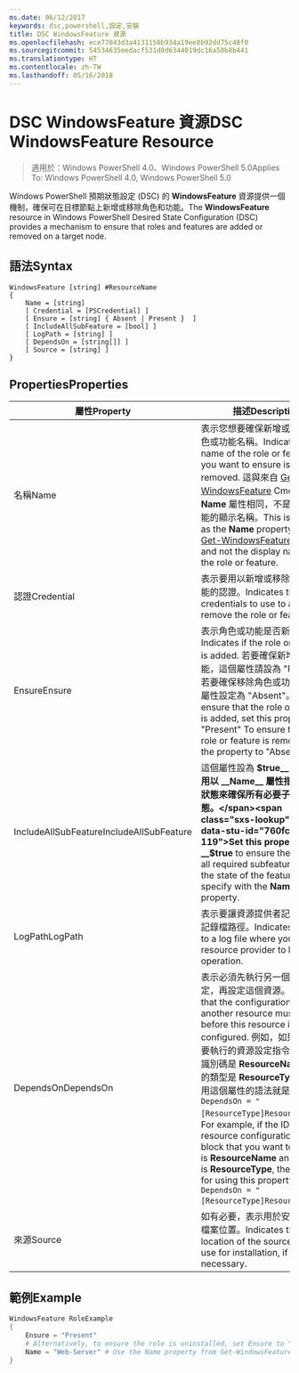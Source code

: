 ```yaml
---
ms.date: 06/12/2017
keywords: dsc,powershell,設定,安裝
title: DSC WindowsFeature 資源
ms.openlocfilehash: ece77043d3a4131150b934a19ee8b92dd75c48f0
ms.sourcegitcommit: 54534635eedacf531d8d6344019dc16a50b8b441
ms.translationtype: HT
ms.contentlocale: zh-TW
ms.lasthandoff: 05/16/2018
---
```

# <a name="dsc-windowsfeature-resource"></a><span data-ttu-id="760fc-103">DSC WindowsFeature 資源</span><span class="sxs-lookup"><span data-stu-id="760fc-103">DSC WindowsFeature Resource</span></span>

> <span data-ttu-id="760fc-104">適用於：Windows PowerShell 4.0、Windows PowerShell 5.0</span><span class="sxs-lookup"><span data-stu-id="760fc-104">Applies To: Windows PowerShell 4.0, Windows PowerShell 5.0</span></span>

<span data-ttu-id="760fc-105">Windows PowerShell 預期狀態設定 (DSC) 的 **WindowsFeature** 資源提供一個機制，確保可在目標節點上新增或移除角色和功能。</span><span class="sxs-lookup"><span data-stu-id="760fc-105">The **WindowsFeature** resource in Windows PowerShell Desired State Configuration (DSC) provides a mechanism to ensure that roles and features are added or removed on a target node.</span></span>

## <a name="syntax"></a><span data-ttu-id="760fc-106">語法</span><span class="sxs-lookup"><span data-stu-id="760fc-106">Syntax</span></span>

```
WindowsFeature [string] #ResourceName
{
    Name = [string]
    [ Credential = [PSCredential] ]
    [ Ensure = [string] { Absent | Present }  ]
    [ IncludeAllSubFeature = [bool] ]
    [ LogPath = [string] ]
    [ DependsOn = [string[]] ]
    [ Source = [string] ]
}
```

## <a name="properties"></a><span data-ttu-id="760fc-107">Properties</span><span class="sxs-lookup"><span data-stu-id="760fc-107">Properties</span></span>

|  <span data-ttu-id="760fc-108">屬性</span><span class="sxs-lookup"><span data-stu-id="760fc-108">Property</span></span>  |  <span data-ttu-id="760fc-109">描述</span><span class="sxs-lookup"><span data-stu-id="760fc-109">Description</span></span>   |
|---|---|
| <span data-ttu-id="760fc-110">名稱</span><span class="sxs-lookup"><span data-stu-id="760fc-110">Name</span></span>| <span data-ttu-id="760fc-111">表示您想要確保新增或移除的角色或功能名稱。</span><span class="sxs-lookup"><span data-stu-id="760fc-111">Indicates the name of the role or feature that you want to ensure is added or removed.</span></span> <span data-ttu-id="760fc-112">這與來自 [Get-WindowsFeature](/powershell/module/servermanager/Get-WindowsFeature) Cmdlet 的 __Name__ 屬性相同，不是角色或功能的顯示名稱。</span><span class="sxs-lookup"><span data-stu-id="760fc-112">This is the same as the __Name__ property from the [Get-WindowsFeature](/powershell/module/servermanager/Get-WindowsFeature) cmdlet, and not the display name of the role or feature.</span></span>|
| <span data-ttu-id="760fc-113">認證</span><span class="sxs-lookup"><span data-stu-id="760fc-113">Credential</span></span>| <span data-ttu-id="760fc-114">表示要用以新增或移除角色或功能的認證。</span><span class="sxs-lookup"><span data-stu-id="760fc-114">Indicates the credentials to use to add or remove the role or feature.</span></span>|
| <span data-ttu-id="760fc-115">Ensure</span><span class="sxs-lookup"><span data-stu-id="760fc-115">Ensure</span></span>| <span data-ttu-id="760fc-116">表示角色或功能是否新增。</span><span class="sxs-lookup"><span data-stu-id="760fc-116">Indicates if the role or feature is added.</span></span> <span data-ttu-id="760fc-117">若要確保新增角色或功能，這個屬性請設為 "Present"。若要確保移除角色或功能，請將屬性設定為 "Absent"。</span><span class="sxs-lookup"><span data-stu-id="760fc-117">To ensure that the role or feature is added, set this property to "Present" To ensure that the role or feature is removed, set the property to "Absent".</span></span>|
| <span data-ttu-id="760fc-118">IncludeAllSubFeature</span><span class="sxs-lookup"><span data-stu-id="760fc-118">IncludeAllSubFeature</span></span>| <span data-ttu-id="760fc-119">這個屬性設為 __$true__ 可讓您使用以 __Name__ 屬性指定的功能狀態來確保所有必要子功能的狀態。</span><span class="sxs-lookup"><span data-stu-id="760fc-119">Set this property to __$true__ to ensure the state of all required subfeatures with the state of the feature you specify with the __Name__ property.</span></span>|
| <span data-ttu-id="760fc-120">LogPath</span><span class="sxs-lookup"><span data-stu-id="760fc-120">LogPath</span></span>| <span data-ttu-id="760fc-121">表示要讓資源提供者記錄作業的記錄檔路徑。</span><span class="sxs-lookup"><span data-stu-id="760fc-121">Indicates the path to a log file where you want the resource provider to log the operation.</span></span>|
| <span data-ttu-id="760fc-122">DependsOn</span><span class="sxs-lookup"><span data-stu-id="760fc-122">DependsOn</span></span>| <span data-ttu-id="760fc-123">表示必須先執行另一個資源的設定，再設定這個資源。</span><span class="sxs-lookup"><span data-stu-id="760fc-123">Indicates that the configuration of another resource must run before this resource is configured.</span></span> <span data-ttu-id="760fc-124">例如，如果第一個想要執行的資源設定指令碼區塊的識別碼是 __ResourceName__，而它的類型是 __ResourceType__，則使用這個屬性的語法就是 `DependsOn = "[ResourceType]ResourceName"`。</span><span class="sxs-lookup"><span data-stu-id="760fc-124">For example, if the ID of the resource configuration script block that you want to run first is __ResourceName__ and its type is __ResourceType__, the syntax for using this property is `DependsOn = "[ResourceType]ResourceName"`.</span></span>|
| <span data-ttu-id="760fc-125">來源</span><span class="sxs-lookup"><span data-stu-id="760fc-125">Source</span></span>| <span data-ttu-id="760fc-126">如有必要，表示用於安裝的來源檔案位置。</span><span class="sxs-lookup"><span data-stu-id="760fc-126">Indicates the location of the source file to use for installation, if necessary.</span></span>|

## <a name="example"></a><span data-ttu-id="760fc-127">範例</span><span class="sxs-lookup"><span data-stu-id="760fc-127">Example</span></span>
```powershell
WindowsFeature RoleExample
{
    Ensure = "Present"
    # Alternatively, to ensure the role is uninstalled, set Ensure to "Absent"
    Name = "Web-Server" # Use the Name property from Get-WindowsFeature
}
```